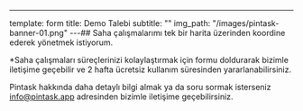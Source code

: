 ---
template: form
title: Demo Talebi
subtitle: ""
img_path: "/images/pintask-banner-01.png"
---## Saha çalışmalarımı tek bir harita üzerinden koordine ederek yönetmek istiyorum.

\*Saha çalışmaları süreçlerinizi kolaylaştırmak için formu doldurarak bizimle iletişime geçebilir ve 2 hafta ücretsiz kullanım süresinden yararlanabilirsiniz.

Pintask hakkında daha detaylı bilgi almak ya da soru sormak isterseniz info@pintask.app adresinden bizimle iletişime geçebilirsiniz.
